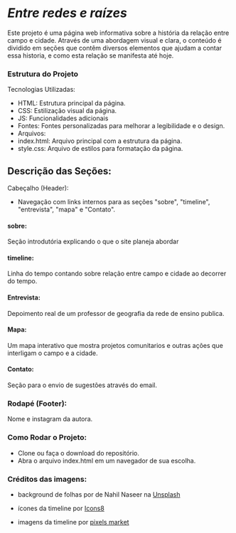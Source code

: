 # _Entre redes e raízes_

Este projeto é uma página web informativa sobre a história da relação entre campo e cidade. Através de uma abordagem visual e clara, o conteúdo é dividido em seções que contêm diversos elementos que ajudam a contar essa historia, e como esta relação se manifesta até hoje.

### Estrutura do Projeto

Tecnologias Utilizadas:

- HTML: Estrutura principal da página.
- CSS: Estilização visual da página.
- JS: Funcionalidades adicionais
- Fontes: Fontes personalizadas para melhorar a legibilidade e o design.
- Arquivos:
- index.html: Arquivo principal com a estrutura da página.
- style.css: Arquivo de estilos para formatação da página.

## Descrição das Seções:

Cabeçalho (Header):

- Navegação com links internos para as seções "sobre", "timeline", "entrevista", "mapa" e "Contato".

#### sobre:

Seção introdutória explicando o que o site planeja abordar

#### timeline:

Linha do tempo contando sobre relação entre campo e cidade ao decorrer do tempo.

#### Entrevista:

Depoimento real de um professor de geografia da rede de ensino publica.

#### Mapa:

Um mapa interativo que mostra projetos comunitarios e outras ações que interligam o campo e a cidade.

#### Contato:

Seção para o envio de sugestões através do email.

### Rodapé (Footer):

Nome e instagram da autora.

### Como Rodar o Projeto:

- Clone ou faça o download do repositório.
- Abra o arquivo index.html em um navegador de sua escolha.

### Créditos das imagens:

- background de folhas por de Nahil Naseer na <a href="https://unsplash.com/pt-br/fotografias/plantas-de-folha-verde-xljtGZ2-P3Y?utm_content=creditCopyText&utm_medium=referral&utm_source=unsplash">Unsplash</a>

- ícones da timeline por <a target="_blank" href="https://icons8.com">Icons8</a>

- imagens da timeline por <a target="_blank" href="https://pixels.market/"> pixels market </a>

